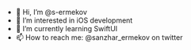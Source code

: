- 👋 Hi, I’m @s-ermekov
- 👀 I’m interested in iOS development
- 🌱 I’m currently learning SwiftUI
- 📫 How to reach me: @sanzhar_ermekov on twitter

<!---
s-ermekov/s-ermekov is a ✨ special ✨ repository because its `README.md` (this file) appears on your GitHub profile.
You can click the Preview link to take a look at your changes.
--->
